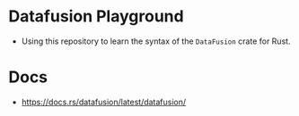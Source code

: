 # Datafusion Playground

* Using this repository to learn the syntax of the `DataFusion` crate for Rust.

# Docs

* https://docs.rs/datafusion/latest/datafusion/


